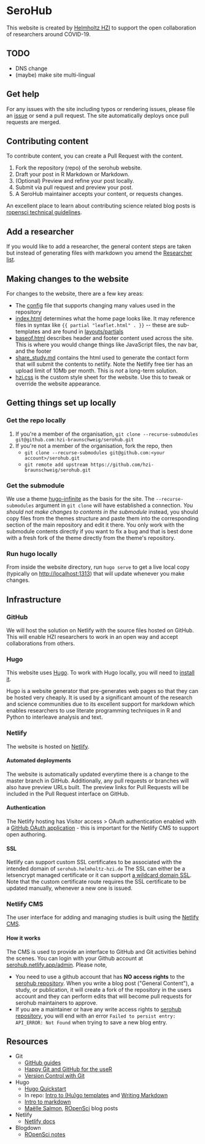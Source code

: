 # SeroHub
This website is created by [Helmholtz HZI](https://www.helmholtz-hzi.de/en) to support the open collaboration of researchers around COVID-19.

## TODO
- DNS change 
- (maybe) make site multi-lingual

## Get help
For any issues with the site including typos or rendering issues, please file an [issue](https://github.com/INSERTREPO/issues) or send a pull request. The site automatically deploys once pull requests are merged.

## Contributing content
To contribute content, you can create a Pull Request with the content.

1. Fork the repository (repo) of the serohub website.
1. Draft your post in R Markdown or Markdown.
1. (Optional) Preview and refine your post locally.
1. Submit via pull request and preview your post.
1. A SeroHub maintainer accepts your content, or requests changes.

An excellent place to learn about contributing science related blog posts is [ropensci technical guidelines](https://blogguide.ropensci.org/technical.html).

## Add a researcher
If you would like to add a researcher, the general content steps are taken but instead of generating files with markdown you amend the [Researcher list](data/researchers.csv).

## Making changes to the website
For changes to the website, there are a few key areas:

- The [config](config.toml) file that supports changing many values used in the repository
- [index.html](layouts/index.html) determines what the home page looks like. It may reference files in syntax like `{{ partial "leaflet.html" . }}` -- these are sub-templates and are found in [layouts/partials](layouts/partials)
- [baseof.html](layouts/_default/baseof.html) describes header and footer content used across the site. This is where you would change things like JavaScript files, the nav bar, and the footer
- [share_study.md](content/share_study.md) contains the html used to generate the contact form that will submit the contents to netlify. Note the Netlify free tier has an upload limit of 10Mb per month. This is *not*  a long-term solution.
- [hzi.css](assets/hzi.css) is the custom style sheet for the website. Use this to tweak or override the website appearance.

## Getting things set up locally
### Get the repo locally
1. If you're a member of the organisation, `git clone --recurse-submodules git@github.com:hzi-braunschweig/serohub.git`
2. If you're not a member of the organisation, fork the repo, then 
    - `git clone --recurse-submodules git@github.com:<your account>/serohub.git`
    - `git remote add upstream https://github.com/hzi-braunschweig/serohub.git`


### Get the submodule
We use a theme [hugo-infinite](https://github.com/lambdafu/hugo-finite) as the basis for the site. The `--recurse-submodules` argument in `git clone` will have established a connection. *You should not make changes to contents in the submodule* instead, you should copy files from the themes structure and paste them into the corresponding section of the main repository and edit it there. You only work with the submodule contents directly if you want to fix a bug and that is best done with a fresh fork of the theme directly from the theme's repository.

### Run hugo locally
From inside the website directory, run `hugo serve` to get a live local copy (typically on <http://localhost:1313>) that will update whenever you make changes.

## Infrastructure

### GitHub
We will host the solution on Netlify with the source files hosted on GitHub. This will
enable HZI researchers to work in an open way and accept collaborations from others.

### Hugo
This website uses [Hugo](https://gohugo.io). To work with Hugo locally, you will need to [install it](https://gohugo.io/getting-started/quick-start/).

Hugo is a website generator that pre-generates web pages so that they can be hosted
very cheaply. It is used by a significant amount of the research and science
communities due to its excellent support for markdown which enables researchers to use literate
programming techniques in R and Python to interleave analysis and text. 

### Netlify
The website is hosted on [Netlify](https://netlify.com).

#### Automated deployments
The website is automatically updated everytime there is a change to the master branch in GitHub. Additionally, any pull requests or branches will also have preview URLs built. The preview links for Pull Requests will be included in the Pull Request interface on GitHub.

#### Authentication
The Netlify hosting has Visitor access > OAuth authentication enabled with a [GitHub OAuth application](https://developer.github.com/apps/building-oauth-apps/) - this is important for the Netlify CMS to support open authoring.

#### SSL
Netlify can support custom SSL certificates to be associated with the intended domain of `serohub.helmholtz-hzi.de`  The SSL can either be a letsencrypt managed certificate or it can support [a wildcard domain SSL](https://docs.netlify.com/domains-https/https-ssl/#custom-certificates). Note that the custom certificate route requires the SSL certificate to be updated manually, whenever a new one is issued.

### Netlify CMS
The user interface for adding and managing studies is built using the [Netlify CMS](https://www.netlifycms.org/).

#### How it works
The CMS is used to provide an interface to GitHub and Git activities behind the scenes. 
You can login with your Github account at [serohub.netlify.app/admin](https://serohub.netlify.app/admin).
Please note,

- You need to use a github account that has **NO access rights** to the [serohub repository](https://github.com/hzi-braunschweig/serohub). When you write a blog post ("General Content"), a study, or publication, it will create a fork of the repository in the users account and they can perform edits that will become pull requests for serohub maintainers to approve.
- If you are a maintainer or have any write access rights to [serohub repository](https://github.com/hzi-braunschweig/serohub), you will end with an error `Failed to persist entry: API_ERROR: Not Found` when trying to save a new blog entry.


## Resources
- Git
    + [GitHub guides](https://guides.github.com/)
    + [Happy Git and GitHub for the useR](https://happygitwithr.com/)
    + [Version Control with Git](https://support.rstudio.com/hc/en-us/articles/200532077-Version-Control-with-Git-and-SVN)
- Hugo
    + [Hugo Quickstart](https://gohugo.io/getting-started/quick-start/)
    + In repo: [Intro to (Hu)go templates](content/posts/goisforlovers/index.md) and [Writing Markdown](content/posts/writing-markdown-latex/index.md)
    + [Intro to markdown](https://commonmark.org/help/tutorial/index.html)
    + [Maëlle Salmon](https://masalmon.eu/tags/hugo/), [ROpenSci](https://ropensci.org/tags/hugo/) blog posts
- Netlify
    + [Netlify docs](https://docs.netlify.com/#get-started)
- Blogdown
    + [ROpenSci notes](https://blogguide.ropensci.org/technical.html)